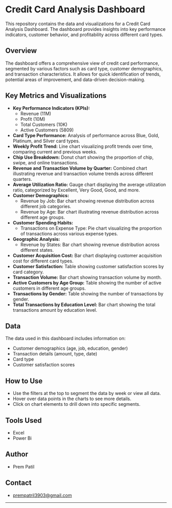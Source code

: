 # Credit Card Analysis Dashboard

This repository contains the data and visualizations for a Credit Card Analysis Dashboard. The dashboard provides insights into key performance indicators, customer behavior, and profitability across different card types.

## Overview

The dashboard offers a comprehensive view of credit card performance, segmented by various factors such as card type, customer demographics, and transaction characteristics. It allows for quick identification of trends, potential areas of improvement, and data-driven decision-making.

## Key Metrics and Visualizations

* **Key Performance Indicators (KPIs):**
    * Revenue (11M)
    * Profit (10M)
    * Total Customers (10K)
    * Active Customers (5809)
* **Card Type Performance:** Analysis of performance across Blue, Gold, Platinum, and Silver card types.
* **Weekly Profit Trend:** Line chart visualizing profit trends over time, comparing current and previous weeks.
* **Chip Use Breakdown:** Donut chart showing the proportion of chip, swipe, and online transactions.
* **Revenue and Transaction Volume by Quarter:** Combined chart illustrating revenue and transaction volume trends across different quarters.
* **Average Utilization Ratio:** Gauge chart displaying the average utilization ratio, categorized by Excellent, Very Good, Good, and more.
* **Customer Demographics:**
    * Revenue by Job: Bar chart showing revenue distribution across different job categories.
    * Revenue by Age: Bar chart illustrating revenue distribution across different age groups.
* **Customer Spending Habits:**
    * Transactions on Expense Type: Pie chart visualizing the proportion of transactions across various expense types.
* **Geographic Analysis:**
    * Revenue by States: Bar chart showing revenue distribution across different states.
* **Customer Acquisition Cost:** Bar chart displaying customer acquisition cost for different card types.
* **Customer Satisfaction:** Table showing customer satisfaction scores by card category.
* **Transaction Volume:** Bar chart showing transaction volume by month.
* **Active Customers by Age Group:** Table showing the number of active customers in different age groups.
* **Transactions by Gender:** Table showing the number of transactions by gender.
* **Total Transactions by Education Level:** Bar chart showing the total transactions amount by education level.

## Data

The data used in this dashboard includes information on:

* Customer demographics (age, job, education, gender)
* Transaction details (amount, type, date)
* Card type
* Customer satisfaction scores


## How to Use


* Use the filters at the top to segment the data by week or view all data.
* Hover over data points in the charts to see more details.
* Click on chart elements to drill down into specific segments.

## Tools Used

* Excel
* Power Bi

## Author

* Prem Patil



## Contact

* prempatril3903@gmail.com

---

